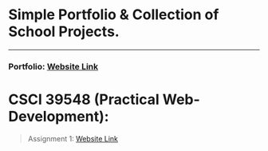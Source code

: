 # Simple Portfolio & Collection of School Projects.

----------
### Portfolio: [Website Link](https://evantopian.github.io/)


# CSCI 39548 (Practical Web-Development):
>Assignment 1: [Website Link](https://evantopian.github.io/CSCI%2039548/Assignment1/Index.html)
